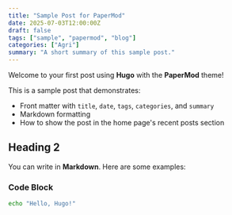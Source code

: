 ```yaml
---
title: "Sample Post for PaperMod"
date: 2025-07-03T12:00:00Z
draft: false
tags: ["sample", "papermod", "blog"]
categories: ["Agri"]
summary: "A short summary of this sample post."
---
```


Welcome to your first post using **Hugo** with the **PaperMod** theme!

This is a sample post that demonstrates:

- Front matter with `title`, `date`, `tags`, `categories`, and `summary`
- Markdown formatting
- How to show the post in the home page's recent posts section

## Heading 2

You can write in **Markdown**. Here are some examples:

### Code Block

```bash
echo "Hello, Hugo!"
